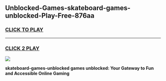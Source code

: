 
## Unblocked-Games-skateboard-games-unblocked-Play-Free-876aa
<h3>
<a href="https://premium76.site?title=skateboard-games-unblocked&ref=10A">CLICK TO PLAY</a></h3>
<hr>

<h3>
<a href="https://premium76.site?title=skateboard-games-unblocked&ref=10A">CLICK 2 PLAY</a>
  
</h3>

<a href="https://premium76.site?title=skateboard-games-unblocked&ref=10A"><img src="https://clearcache.store/games.png"></a>


**skateboard-games-unblocked games unblocked: Your Gateway to Fun and Accessible Online Gaming**
